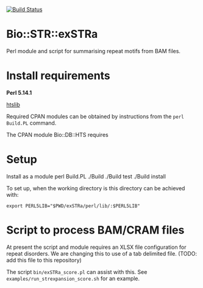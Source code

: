 [![Build Status](https://travis-ci.com/trickytank/Bio-STR-exSTRa.svg?token=pyf8VedruqnDDaNAxxhX&branch=master)](https://travis-ci.com/trickytank/Bio-STR-exSTRa)

# Bio::STR::exSTRa

Perl module and script for summarising repeat motifs from BAM files.

# Install requirements

**Perl 5.14.1**

[htslib](https://github.com/samtools/htslib)

Required CPAN modules can be obtained by instructions from the `perl Build.PL` command. 

The CPAN module Bio::DB::HTS requires 

# Setup 

Install as a module
    perl Build.PL
    ./Build
    ./Build test
    ./Build install

To set up, when the working directory is this directory can be achieved with:

    export PERL5LIB="$PWD/exSTRa/perl/lib/:$PERL5LIB"


# Script to process BAM/CRAM files

At present the script and module requires an XLSX file configuration for repeat disorders. We are changing this to use of a tab delimited file. (TODO: add this file to this repository)

The script `bin/exSTRa_score.pl` can assist with this. See `examples/run_strexpansion_score.sh` for an example. 

